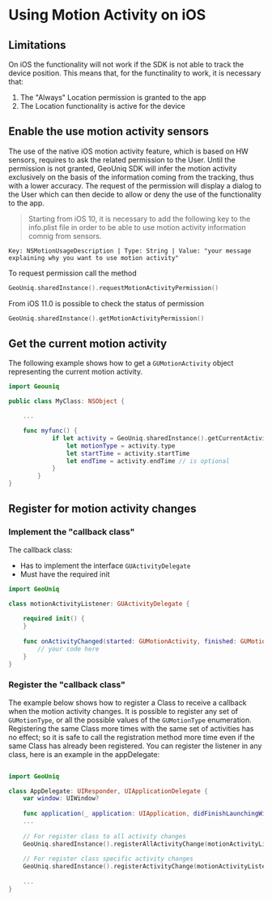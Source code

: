 # Using Motion Activity on iOS

## Limitations

On iOS the functionality will not work if the SDK is not able to track the device position.
This means that, for the functinality to work, it is necessary that:

1. The "Always" Location permission is granted to the app
2. The Location functionality is active for the device


## Enable the use motion activity sensors

The use of the native iOS motion activity feature, which is based on HW sensors, requires to ask the related permission to the User.
Until the permission is not granted, GeoUniq SDK will infer the motion activity exclusively on the basis of the information coming from the tracking, thus with a lower accuracy.
The request of the permission will display a dialog to the User which can then decide to allow or deny the use of the functionality to the app. 

> Starting from iOS 10, it is necessary to add the following key to the info.plist file in order to be able to use motion activity information comnig from sensors.
```
Key: NSMotionUsageDescription | Type: String | Value: "your message explaining why you want to use motion activity"
```

To request permission call the method

```swift 
GeoUniq.sharedInstance().requestMotionActivityPermission()

```

From iOS 11.0 is possible to check the status of permission 
```swift 
GeoUniq.sharedInstance().getMotionActivityPermission()

```

## Get the current motion activity
The following example shows how to get a `GUMotionActivity` object representing the current motion activity.

```swift 
import Geouniq

public class MyClass: NSObject {

    ...

    func myfunc() {
	    	if let activity = GeoUniq.sharedInstance().getCurrentActivity() {
		    	let motionType = activity.type
		    	let startTime = activity.startTime
		    	let endTime = activity.endTime // is optional
	    	}
    	}
}
```

## Register for motion activity changes

### Implement the "callback class"

The callback class:

* Has to implement the interface `GUActivityDelegate`
* Must have the required init 

```swift
import GeoUniq

class motionActivityListener: GUActivityDelegate {
	
	required init() {
	}
	
	func onActivityChanged(started: GUMotionActivity, finished: GUMotionActivity) {
		// your code here
	}
}


```

### Register the "callback class"

The example below shows how to register a Class to receive a callback when the motion activity changes.
It is possible to register any set of `GUMotionType`, or all the possible values of the `GUMotionType` enumeration.
Registering the same Class more times with the same set of activities has no effect; so it is safe to call the registration method more time even if the same Class has already been registered.
You can register the listener in any class, here is an example in the appDelegate:

```swift

import GeoUniq

class AppDelegate: UIResponder, UIApplicationDelegate {
    var window: UIWindow?
    
    func application(_ application: UIApplication, didFinishLaunchingWithOptions launchOptions: [UIApplicationLaunchOptionsKey: Any]?) -> Bool {
    ...
    
    // For register class to all activity changes
    GeoUniq.sharedInstance().registerAllActivityChange(motionActivityListener.self)
    
    // For register class specific activity changes
    GeoUniq.sharedInstance().registerActivityChange(motionActivityListener.self, motionType: .automotive)
    
    ...
}
```